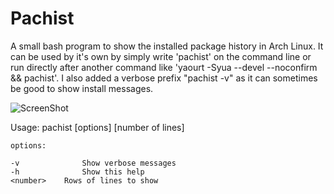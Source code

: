 Pachist
=======

A small bash program to show the installed package history in Arch Linux. It can be used by it's own by simply write 'pachist' on the command line or run directly after another command like 'yaourt -Syua --devel --noconfirm && pachist'. I also added a verbose prefix "pachist -v" as it can sometimes be good to show install messages.


![ScreenShot](https://raw.github.com/Almehdi/pachist/master/screenshot1.png)


Usage: pachist [options] [number of lines]

	options:
	
	-v				Show verbose messages
	-h				Show this help
	<number>	Rows of lines to show



